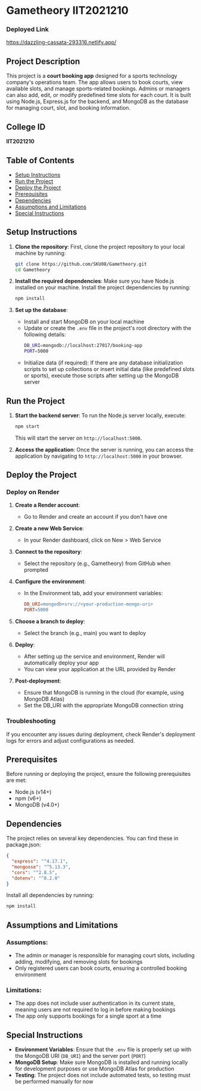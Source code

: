 # Gametheory IIT2021210

### Deployed Link
https://dazzling-cassata-293316.netlify.app/


## Project Description
This project is a **court booking app** designed for a sports technology company's operations team. The app allows users to book courts, view available slots, and manage sports-related bookings. Admins or managers can also add, edit, or modify predefined time slots for each court. It is built using Node.js, Express.js for the backend, and MongoDB as the database for managing court, slot, and booking information.

## College ID
**IIT2021210**

## Table of Contents
- [Setup Instructions](#setup-instructions)
- [Run the Project](#run-the-project)
- [Deploy the Project](#deploy-the-project)
- [Prerequisites](#prerequisites)
- [Dependencies](#dependencies)
- [Assumptions and Limitations](#assumptions-and-limitations)
- [Special Instructions](#special-instructions)

## Setup Instructions

1. **Clone the repository**:
   First, clone the project repository to your local machine by running:
   ```bash
   git clone https://github.com/SKU08/Gametheory.git
   cd Gametheory
   ```

2. **Install the required dependencies**:
   Make sure you have Node.js installed on your machine. Install the project dependencies by running:
   ```bash
   npm install
   ```

3. **Set up the database**:
   * Install and start MongoDB on your local machine
   * Update or create the `.env` file in the project's root directory with the following details:
     ```bash
     DB_URI=mongodb://localhost:27017/booking-app
     PORT=5000
     ```
   * Initialize data (if required): If there are any database initialization scripts to set up collections or insert initial data (like predefined slots or sports), execute those scripts after setting up the MongoDB server

## Run the Project

1. **Start the backend server**:
   To run the Node.js server locally, execute:
   ```bash
   npm start
   ```
   This will start the server on `http://localhost:5000`.

2. **Access the application**:
   Once the server is running, you can access the application by navigating to `http://localhost:5000` in your browser.

## Deploy the Project

### Deploy on Render

1. **Create a Render account**:
   * Go to Render and create an account if you don't have one

2. **Create a new Web Service**:
   * In your Render dashboard, click on New > Web Service

3. **Connect to the repository**:
   * Select the repository (e.g., Gametheory) from GitHub when prompted

4. **Configure the environment**:
   * In the Environment tab, add your environment variables:
     ```makefile
     DB_URI=mongodb+srv://<your-production-mongo-uri>
     PORT=5000
     ```

5. **Choose a branch to deploy**:
   * Select the branch (e.g., main) you want to deploy

6. **Deploy**:
   * After setting up the service and environment, Render will automatically deploy your app
   * You can view your application at the URL provided by Render

7. **Post-deployment**:
   * Ensure that MongoDB is running in the cloud (for example, using MongoDB Atlas)
   * Set the DB_URI with the appropriate MongoDB connection string

### Troubleshooting
If you encounter any issues during deployment, check Render's deployment logs for errors and adjust configurations as needed.

## Prerequisites

Before running or deploying the project, ensure the following prerequisites are met:
* Node.js (v14+)
* npm (v6+)
* MongoDB (v4.0+)

## Dependencies

The project relies on several key dependencies. You can find these in package.json:
```json
{
  "express": "^4.17.1",
  "mongoose": "^5.13.3",
  "cors": "^2.8.5",
  "dotenv": "^8.2.0"
}
```
Install all dependencies by running:
```bash
npm install
```

## Assumptions and Limitations

### Assumptions:
* The admin or manager is responsible for managing court slots, including adding, modifying, and removing slots for bookings
* Only registered users can book courts, ensuring a controlled booking environment

### Limitations:
* The app does not include user authentication in its current state, meaning users are not required to log in before making bookings
* The app only supports bookings for a single sport at a time

## Special Instructions

* **Environment Variables**: Ensure that the `.env` file is properly set up with the MongoDB URI (`DB_URI`) and the server port (`PORT`)
* **MongoDB Setup**: Make sure MongoDB is installed and running locally for development purposes or use MongoDB Atlas for production
* **Testing**: The project does not include automated tests, so testing must be performed manually for now